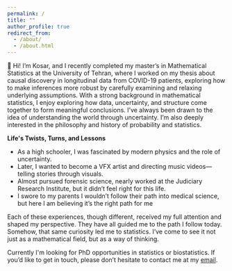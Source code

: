 ```yaml
---
permalink: /
title: ""
author_profile: true
redirect_from: 
  - /about/
  - /about.html
---
```


👾 Hi! I’m Kosar, and I recently completed my master’s in Mathematical Statistics at the University of Tehran, where I worked on my thesis about causal discovery in longitudinal data from COVID-19 patients, exploring how to make inferences more robust by carefully examining and relaxing underlying assumptions. With a strong background in mathematical statistics, I enjoy exploring how data, uncertainty, and structure come together to form meaningful conclusions. I’ve always been drawn to the idea of understanding the world through uncertainty. I’m also deeply interested in the philosophy and history of probability and statistics.


**Life's Twists, Turns, and Lessons**
- As a high schooler, I was fascinated by modern physics and the role of uncertainty.
- Later, I wanted to become a VFX artist and directing music videos—telling stories through visuals.
- Almost pursued forensic science, nearly worked at the Judiciary Research Institute, but it didn’t feel right for this life.
- I swore to my parents I wouldn’t follow their path into medical science, but here I am believing it’s the right path for me

Each of these experiences, though different, received my full attention and shaped my perspective. They have all guided me to the path I follow today. Somehow, that same curiosity led me to statistics. I’ve come to see it not just as a mathematical field, but as a way of thinking.

Currently I'm looking for PhD opportunities in statistics or biostatistics. If you’d like to get in touch, please don’t hesitate to contact me at my [email](kabdollahi99@gmail.com). 
